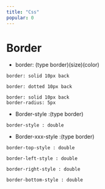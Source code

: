 ```yaml
---
title: "Css"
popular: 0
---
```


# Border

- border: (type border)(size)(color)

```
border: solid 10px back
```

```
border: dotted 10px back
```

```
border: solid 10px back
border-radius: 5px
```

- Border-style :(type border)

```
border-style : double
```

- Border-xxx-style :(type border)

```
border-top-style : double
```

```
border-left-style : double
```

```
border-right-style : double
```

```
border-bottom-style : double
```
